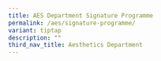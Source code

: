 ```yaml
---
title: AES Department Signature Programme
permalink: /aes/signature-programme/
variant: tiptap
description: ""
third_nav_title: Aesthetics Department
---
```

